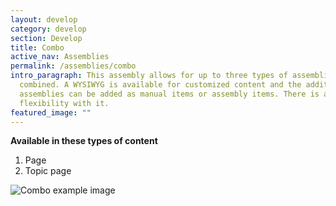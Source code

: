 ```yaml
---
layout: develop
category: develop
section: Develop
title: Combo
active_nav: Assemblies
permalink: /assemblies/combo
intro_paragraph: This assembly allows for up to three types of assemblies to be
  combined. A WYSIWYG is available for customized content and the additional
  assemblies can be added as manual items or assembly items. There is a lot of
  flexibility with it.
featured_image: ""
---
```

**Available in these types of content**

1. Page
2. Topic page

![Combo example image](/design-manual/assets/uploads/combo-example.png)